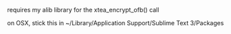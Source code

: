 requires my alib library for the xtea_encrypt_ofb() call

on OSX, stick this in ~/Library/Application Support/Sublime Text 3/Packages
